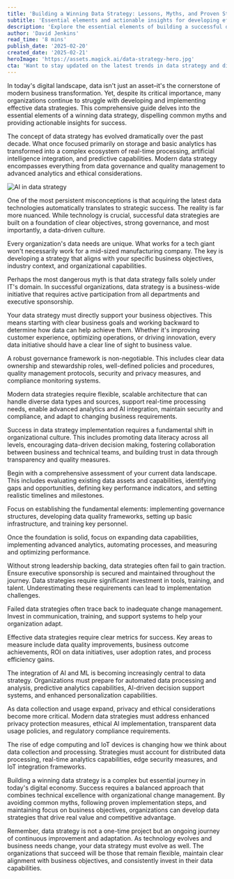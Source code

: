 ```yaml
---  
title: 'Building a Winning Data Strategy: Lessons, Myths, and Proven Steps to Succeed'  
subtitle: 'Essential elements and actionable insights for developing effective data strategies'  
description: 'Explore the essential elements of building a successful data strategy, from debunking common myths to implementing proven steps for success. Learn how to align data initiatives with business objectives, establish robust governance frameworks, and navigate the evolving landscape of AI, privacy, and edge computing.'  
author: 'David Jenkins'  
read_time: '8 mins'  
publish_date: '2025-02-20'  
created_date: '2025-02-21'  
heroImage: 'https://assets.magick.ai/data-strategy-hero.jpg'  
cta: 'Want to stay updated on the latest trends in data strategy and digital transformation? Follow us on LinkedIn for expert insights, best practices, and industry updates that will help you build and maintain a winning data strategy.'  
---
```


In today's digital landscape, data isn't just an asset–it's the cornerstone of modern business transformation. Yet, despite its critical importance, many organizations continue to struggle with developing and implementing effective data strategies. This comprehensive guide delves into the essential elements of a winning data strategy, dispelling common myths and providing actionable insights for success.

The concept of data strategy has evolved dramatically over the past decade. What once focused primarily on storage and basic analytics has transformed into a complex ecosystem of real-time processing, artificial intelligence integration, and predictive capabilities. Modern data strategy encompasses everything from data governance and quality management to advanced analytics and ethical considerations.

![AI in data strategy](https://i.magick.ai/PIXE/1738406181100_magick_img.webp)

One of the most persistent misconceptions is that acquiring the latest data technologies automatically translates to strategic success. The reality is far more nuanced. While technology is crucial, successful data strategies are built on a foundation of clear objectives, strong governance, and most importantly, a data-driven culture.

Every organization's data needs are unique. What works for a tech giant won't necessarily work for a mid-sized manufacturing company. The key is developing a strategy that aligns with your specific business objectives, industry context, and organizational capabilities.

Perhaps the most dangerous myth is that data strategy falls solely under IT's domain. In successful organizations, data strategy is a business-wide initiative that requires active participation from all departments and executive sponsorship.

Your data strategy must directly support your business objectives. This means starting with clear business goals and working backward to determine how data can help achieve them. Whether it's improving customer experience, optimizing operations, or driving innovation, every data initiative should have a clear line of sight to business value.

A robust governance framework is non-negotiable. This includes clear data ownership and stewardship roles, well-defined policies and procedures, quality management protocols, security and privacy measures, and compliance monitoring systems.

Modern data strategies require flexible, scalable architecture that can handle diverse data types and sources, support real-time processing needs, enable advanced analytics and AI integration, maintain security and compliance, and adapt to changing business requirements.

Success in data strategy implementation requires a fundamental shift in organizational culture. This includes promoting data literacy across all levels, encouraging data-driven decision making, fostering collaboration between business and technical teams, and building trust in data through transparency and quality measures.

Begin with a comprehensive assessment of your current data landscape. This includes evaluating existing data assets and capabilities, identifying gaps and opportunities, defining key performance indicators, and setting realistic timelines and milestones.

Focus on establishing the fundamental elements: implementing governance structures, developing data quality frameworks, setting up basic infrastructure, and training key personnel.

Once the foundation is solid, focus on expanding data capabilities, implementing advanced analytics, automating processes, and measuring and optimizing performance.

Without strong leadership backing, data strategies often fail to gain traction. Ensure executive sponsorship is secured and maintained throughout the journey. Data strategies require significant investment in tools, training, and talent. Underestimating these requirements can lead to implementation challenges.

Failed data strategies often trace back to inadequate change management. Invest in communication, training, and support systems to help your organization adapt.

Effective data strategies require clear metrics for success. Key areas to measure include data quality improvements, business outcome achievements, ROI on data initiatives, user adoption rates, and process efficiency gains.

The integration of AI and ML is becoming increasingly central to data strategy. Organizations must prepare for automated data processing and analysis, predictive analytics capabilities, AI-driven decision support systems, and enhanced personalization capabilities.

As data collection and usage expand, privacy and ethical considerations become more critical. Modern data strategies must address enhanced privacy protection measures, ethical AI implementation, transparent data usage policies, and regulatory compliance requirements.

The rise of edge computing and IoT devices is changing how we think about data collection and processing. Strategies must account for distributed data processing, real-time analytics capabilities, edge security measures, and IoT integration frameworks.

Building a winning data strategy is a complex but essential journey in today's digital economy. Success requires a balanced approach that combines technical excellence with organizational change management. By avoiding common myths, following proven implementation steps, and maintaining focus on business objectives, organizations can develop data strategies that drive real value and competitive advantage.

Remember, data strategy is not a one-time project but an ongoing journey of continuous improvement and adaptation. As technology evolves and business needs change, your data strategy must evolve as well. The organizations that succeed will be those that remain flexible, maintain clear alignment with business objectives, and consistently invest in their data capabilities.